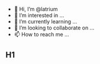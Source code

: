 - 👋 Hi, I’m @latrium
- 👀 I’m interested in ...
- 🌱 I’m currently learning ...
- 💞️ I’m looking to collaborate on ...
- 📫 How to reach me ...

<!---
latrium/latrium is a ✨ special ✨ repository because its `README.md` (this file) appears on your GitHub profile.
You can click the Preview link to take a look at your changes.
--->
## H1
